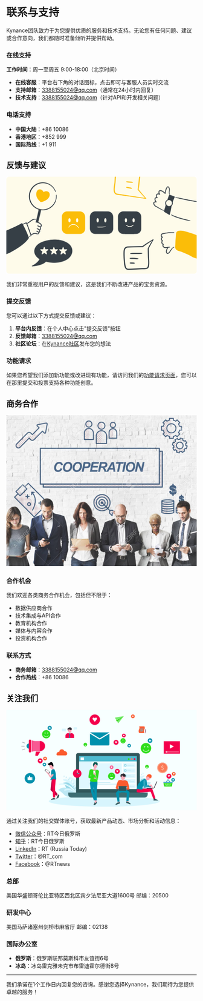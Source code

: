 # 联系与支持

Kynance团队致力于为您提供优质的服务和技术支持。无论您有任何问题、建议或合作意向，我们都随时准备倾听并提供帮助。

### 在线支持

**工作时间**：周一至周五 9:00-18:00（北京时间）

- **在线客服**：平台右下角的对话图标，点击即可与客服人员实时交流
- **支持邮箱**：3388155024@qq.com（通常在24小时内回复）
- **技术支持**：3388155024@qq.com（针对API和开发相关问题）

### 电话支持

- **中国大陆**：+86 10086
- **香港地区**：+852 999
- **国际热线**：+1 911

## 反馈与建议

![反馈与建议](../public/feedback.png)

我们非常重视用户的反馈和建议，这是我们不断改进产品的宝贵资源。

### 提交反馈

您可以通过以下方式提交反馈或建议：

1. **平台内反馈**：在个人中心点击"提交反馈"按钮
2. **反馈邮箱**：3388155024@qq.com
3. **社区论坛**：在[Kynance社区](https://github.com/KieNoe/Kynance/issues)发布您的想法

### 功能请求

如果您希望我们添加新功能或改进现有功能，请访问我们的[功能请求页面](https://github.com/KieNoe/Kynance/issues)，您可以在那里提交和投票支持各种功能创意。

## 商务合作

![商务合作](../public/business-cooperation.png)

### 合作机会

我们欢迎各类商务合作机会，包括但不限于：

- 数据供应商合作
- 技术集成与API合作
- 教育机构合作
- 媒体与内容合作
- 投资机构合作

### 联系方式

- **商务邮箱**：3388155024@qq.com
- **合作热线**：+86 10086

## 关注我们

![社交媒体](../public/social-media.png)

通过关注我们的社交媒体账号，获取最新产品动态、市场分析和活动信息：

- [微信公众号](#)：RT今日俄罗斯
- [知乎](#)：RT今日俄罗斯
- [LinkedIn](#)：RT (Russia Today)
- [Twitter](#)：@RT_com
- [Facebook](#)：@RTnews

### 总部

美国华盛顿哥伦比亚特区西北区宾夕法尼亚大道1600号
邮编：20500

### 研发中心

美国马萨诸塞州剑桥市麻省厅
邮编：02138

### 国际办公室

- **俄罗斯**：俄罗斯联邦莫斯科市友谊街6号
- **冰岛**：冰岛雷克雅未克市布雷迪霍尔德街8号

---

我们承诺在1个工作日内回复您的咨询。感谢您选择Kynance，我们期待为您提供卓越的服务！
